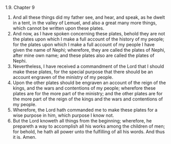1.9. Chapter 9
1. And all these things did my father see, and hear, and speak, as he dwelt in a tent, in the valley of Lemuel, and also a great many more things, which cannot be written upon these plates.
2. And now, as I have spoken concerning these plates, behold they are not the plates upon which I make a full account of the history of my people; for the plates upon which I make a full account of my people I have given the name of Nephi; wherefore, they are called the plates of Nephi, after mine own name; and these plates also are called the plates of Nephi.
3. Nevertheless, I have received a commandment of the Lord that I should make these plates, for the special purpose that there should be an account engraven of the ministry of my people.
4. Upon the other plates should be engraven an account of the reign of the kings, and the wars and contentions of my people; wherefore these plates are for the more part of the ministry; and the other plates are for the more part of the reign of the kings and the wars and contentions of my people.
5. Wherefore, the Lord hath commanded me to make these plates for a wise purpose in him, which purpose I know not.
6. But the Lord knoweth all things from the beginning; wherefore, he prepareth a way to accomplish all his works among the children of men; for behold, he hath all power unto the fulfilling of all his words. And thus it is. Amen.


